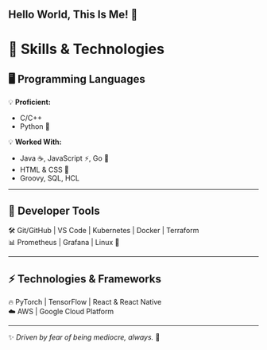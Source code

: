 ## Hello World, This Is Me! 👋

<!--
**divya034/divya034** is a ✨ _special_ ✨ repository because its `README.md` (this file) appears on your GitHub profile.

Here are some ideas to get you started:

- 🔭 I’m currently working on ...
- 🌱 I’m currently learning ...
- 👯 I’m looking to collaborate on ...
- 🤔 I’m looking for help with ...
- 💬 Ask me about ...
- 📫 How to reach me: ...
- 😄 Pronouns: ...
- ⚡ Fun fact: ...
-->

# 🚀 Skills & Technologies  

## 🖥️ Programming Languages  
💡 **Proficient:**  
- C/C++  
- Python 🐍  

💡 **Worked With:**  
- Java ☕, JavaScript ⚡, Go 🚀  
- HTML & CSS 🎨  
- Groovy, SQL, HCL  

---

## 🔧 Developer Tools  
🛠️ Git/GitHub | VS Code | Kubernetes | Docker | Terraform  
📊 Prometheus | Grafana | Linux 🐧  

---

## ⚡ Technologies & Frameworks  
🔥 PyTorch | TensorFlow | React & React Native  
☁️ AWS | Google Cloud Platform  

---

✨ *Driven by fear of being mediocre, always.* 🚀  

